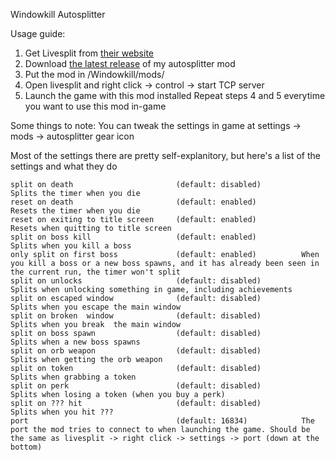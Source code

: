 Windowkill Autosplitter

Usage guide:
1. Get Livesplit from [their website](https://livesplit.org/)
2. Download [the latest release](https://github.com/kr1viah/WKAutosplitter/releases) of my autosplitter mod
3. Put the mod in /Windowkill/mods/
4. Open livesplit and right click -> control -> start TCP server
5. Launch the game with this mod installed
Repeat steps 4 and 5 everytime you want to use this mod in-game

Some things to note:
You can tweak the settings in game at settings -> mods -> autosplitter gear icon

  Most of the settings there are pretty self-explanitory, but here's a list of the settings and what they do

	split on death                       (default: disabled)         Splits the timer when you die
	reset on death                       (default: enabled)	         Resets the timer when you die
	reset on exiting to title screen     (default: enabled)          Resets when quitting to title screen
	split on boss kill                   (default: enabled)          Splits when you kill a boss
	only split on first boss             (default: enabled)          When you kill a boss or a new boss spawns, and it has already been seen in the current run, the timer won't split
	split on unlocks                     (default: disabled)         Splits when unlocking something in game, including achievements
	split on escaped window              (default: disabled)         Splits when you escape the main window
	split on broken  window              (default: disabled)         Splits when you break  the main window
	split on boss spawn                  (default: disabled)         Splits when a new boss spawns
	split on orb weapon                  (default: disabled)         Splits when getting the orb weapon
	split on token                       (default: disabled)         Splits when grabbing a token
	split on perk                        (default: disabled)         Splits when losing a token (when you buy a perk)
	split on ??? hit                     (default: disabled)         Splits when you hit ???
	port                                 (default: 16834)            The port the mod tries to connect to when launching the game. Should be the same as livesplit -> right click -> settings -> port (down at the bottom)
